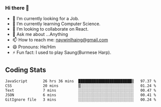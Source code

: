 ### Hi there 👋

- 🔭 I’m currently looking for a Job.
- 🌱 I’m currently learning Computer Science.
- 👯 I’m looking to collaborate on React.
- 💬 Ask me about ...Anything
- 📫 How to reach me: naywinlhaing@gmail.com
- 😄 Pronouns: He/Him
- ⚡ Fun fact: I used to play Saung(Burmese Harp).


## Coding Stats
<!--START_SECTION:waka-->

```txt
JavaScript       26 hrs 36 mins  ████████████████████████▒   97.37 %
CSS              20 mins         ▒░░░░░░░░░░░░░░░░░░░░░░░░   01.24 %
Text             7 mins          ░░░░░░░░░░░░░░░░░░░░░░░░░   00.47 %
JSON             6 mins          ░░░░░░░░░░░░░░░░░░░░░░░░░   00.41 %
GitIgnore file   3 mins          ░░░░░░░░░░░░░░░░░░░░░░░░░   00.24 %
```

<!--END_SECTION:waka-->
